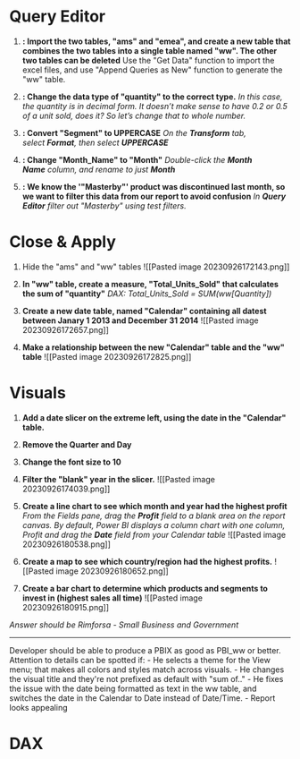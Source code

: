 
# Query Editor

1. **: Import the two tables, "ams" and "emea", and create a new table that combines the two tables into a single table named "ww". The other two tables can be deleted**
Use the "Get Data" function to import the excel files, and use "Append Queries as New" function to generate the "ww" table. 


2. **: Change the data type of "quantity" to the correct type.**
*In this case, the quantity is in decimal form. It doesn’t make sense to have 0.2 or 0.5 of a unit sold, does it? So let’s change that to whole number.*

3. **: Convert "Segment" to UPPERCASE**
*On the **Transform** tab, select **Format**, then select **UPPERCASE***

4. **: Change "Month_Name" to "Month"**
*Double-click the **Month Name** column, and rename to just **Month***

5. **: We know the '"Masterby"' product was discontinued last month, so we want to filter this data from our report to avoid confusion**
*In **Query Editor** filter out "Masterby" using test filters.*

# Close & Apply


1. Hide the "ams" and "ww" tables
 ![[Pasted image 20230926172143.png]]
 
1. **In "ww" table, create a measure, "Total_Units_Sold" that calculates the sum of "quantity"**
*DAX: Total_Units_Sold = SUM(ww[Quantity])*

3. **Create a new date table, named "Calendar" containing all datest between Janary 1 2013 and December 31 2014**
![[Pasted image 20230926172657.png]]

4. **Make a relationship between the new "Calendar" table and the "ww" table**
 ![[Pasted image 20230926172825.png]]

# Visuals

1. **Add a date slicer on the extreme left, using the date in the "Calendar" table.**
2. **Remove the Quarter and Day**
3. **Change the font size to 10**
4. **Filter the "blank" year in the slicer.**
 ![[Pasted image 20230926174039.png]]

5. **Create a line chart to see which month and year had the highest profit**
*From the Fields pane, drag the **Profit** field to a blank area on the report canvas. By default, Power BI displays a column chart with one column, Profit and drag the **Date** field from your Calendar table*
![[Pasted image 20230926180538.png]]

6. **Create a map to see which country/region had the highest profits.**
![[Pasted image 20230926180652.png]]

7. **Create a bar chart to determine which products and segments to invest in (highest sales all time)**
![[Pasted image 20230926180915.png]]

*Answer should be Rimforsa - Small Business and Government*

_____________________________

Developer should be able to produce a PBIX as good as PBI_ww or better.
Attention to details can be spotted if:
	- He selects a theme for the View menu; that makes all colors and styles match across visuals.
	- He changes the visual title and they're not prefixed as default with "sum of.."
	- He fixes the issue with the date being formatted as text in the ww table, and switches the date in the Calendar to Date instead of Date/Time.
	- Report looks appealing


# DAX

